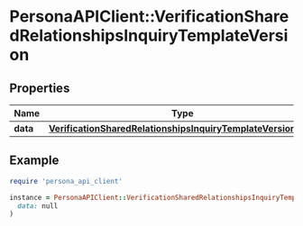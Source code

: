 # PersonaAPIClient::VerificationSharedRelationshipsInquiryTemplateVersion

## Properties

| Name | Type | Description | Notes |
| ---- | ---- | ----------- | ----- |
| **data** | [**VerificationSharedRelationshipsInquiryTemplateVersionData**](VerificationSharedRelationshipsInquiryTemplateVersionData.md) |  | [optional] |

## Example

```ruby
require 'persona_api_client'

instance = PersonaAPIClient::VerificationSharedRelationshipsInquiryTemplateVersion.new(
  data: null
)
```

